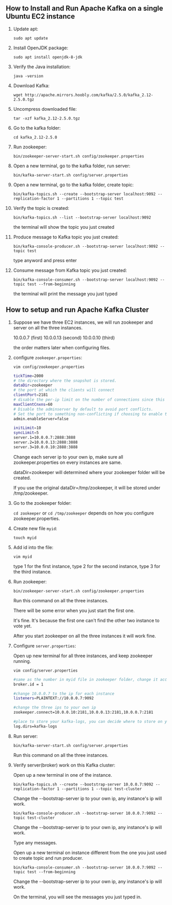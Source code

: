 ## **How to Install and Run Apache Kafka on a single Ubuntu EC2 instance**

  1.  Update apt: 
  
      ```sudo apt update```
      
  2.  Install OpenJDK package:
  
      ```sudo apt install openjdk-8-jdk```
        
  3.  Verify the Java installation:
  
      ```java -version```
      
  4.  Download Kafka:
  
      ```wget http://apache.mirrors.hoobly.com/kafka/2.5.0/kafka_2.12-2.5.0.tgz```
      
  5.  Uncompress downloaded file:
  
      ```tar -xzf kafka_2.12-2.5.0.tgz```
      
  6.  Go to the kafka folder:
  
      ```cd kafka_2.12-2.5.0```
      
  7.  Run zookeeper:
  
      ```bin/zookeeper-server-start.sh config/zookeeper.properties```
      
  8.  Open a new terminal, go to the kafka folder, run server:
  
      ```bin/kafka-server-start.sh config/server.properties```
      
  9.  Open a new terminal, go to the kafka folder, create topic:
  
      ```bin/kafka-topics.sh --create --bootstrap-server localhost:9092 --replication-factor 1 --partitions 1 --topic test```
      
  10. Verify the topic is created:
  
      ```bin/kafka-topics.sh --list --bootstrap-server localhost:9092```
      
      the terminal will show the topic you just created
      
  11. Produce message to Kafka topic you just created:
  
      ```bin/kafka-console-producer.sh --bootstrap-server localhost:9092 --topic test```
      
      type anyword and press enter
      
  12. Consume message from Kafka topic you just created:
  
      ```bin/kafka-console-consumer.sh --bootstrap-server localhost:9092 --topic test --from-beginning```
      
      the terminal will print the message you just typed
      
      
      
## **How to setup and run Apache Kafka Cluster**

  1.  Suppose we have three EC2 instances, we will run zookeeper and server on all the three instances.
  
      10.0.0.7 (first)
      10.0.0.13 (second)
      10.0.0.10 (third)
      
      the order matters later when configuring files.
  
  2.  configure ```zookeeper.properties```:
  
      ```vim config/zookeeper.properties```
  
      ```bash
      tickTime=2000
      # the directory where the snapshot is stored.
      dataDir=zookeeper
      # the port at which the clients will connect
      clientPort=2181
      # disable the per-ip limit on the number of connections since this is a non-production config
      maxClientCnxns=60
      # Disable the adminserver by default to avoid port conflicts.
      # Set the port to something non-conflicting if choosing to enable this
      admin.enableServer=false

      initLimit=10
      syncLimit=5
      server.1=10.0.0.7:2888:3888
      server.2=10.0.0.13:2888:3888
      server.3=10.0.0.10:2888:3888
      ```
      
      Change each server ip to your own ip, make sure all zookeeper.properties on every instances are same.
      
      dataDir=zookeeper will determined where your zookeeper folder will be created. 
      
      If you use the original dataDir=/tmp/zookeeper, it will be stored under /tmp/zookeeper.
      
      
  3.  Go to the zookeeper folder:
  
      ```cd zookeeper``` or ```cd /tmp/zookeeper``` depends on how you configure zookeeper.properties.
      
  4.  Create new file ```myid```:
  
      ```touch myid```
      
  5.  Add id into the file:
  
      ```vim myid```
      
      type 1 for the first instance, type 2 for the second instance, type 3 for the third instance.
      
  6.  Run zookeeper:
  
      ```bin/zookeeper-server-start.sh config/zookeeper.properties```
      
      Run this command on all the three instances.
      
      There will be some error when you just start the first one.
      
      It's fine. It's because the first one can't find the other two instance to vote yet.
      
      After you start zookeeper on all the three instances it will work fine.
      
  7.  Configure ```server.properties```:
  
      Open up new terminal for all three instances, and keep zookeeper running.
  
      ```vim config/server.properties```
      
      ```bash
      #same as the number in myid file in zookeeper folder, change it accordingly for every instances.
      broker.id = 1
      
      #change 10.0.0.7 to the ip for each instance
      listeners=PLAINTEXT://10.0.0.7:9092 
      
      #change the three ips to your own ip
      zookeeper.connect=10.0.0.10:2181,10.0.0.13:2181,10.0.0.7:2181  
      
      #place to store your kafka-logs, you can decide where to store on your preference.
      log.dirs=kafka-logs
      ```
      
  8.  Run server:
  
      ```bin/kafka-server-start.sh config/server.properties```
      
      Run this command on all the three instances.
      
  9.  Verify server(broker) work on this Kafka cluster:
  
      Open up a new terminal in one of the instance.
      
      ```bin/kafka-topics.sh --create --bootstrap-server 10.0.0.7:9092 --replication-factor 1 --partitions 1 --topic test-cluster```
      
      Change the --bootstrap-server ip to your own ip, any instance's ip will work.
  
       ```bin/kafka-console-producer.sh --bootstrap-server 10.0.0.7:9092 --topic test-cluster```
       
       Change the --bootstrap-server ip to your own ip, any instance's ip will work.
       
       Type any messages.
       
       Open up a new terminal on instance different from the one you just used to create topic and run producer.
       
       ```bin/kafka-console-consumer.sh --bootstrap-server 10.0.0.7:9092 --topic test --from-beginning```
      
       Change the --bootstrap-server ip to your own ip, any instance's ip will work.
       
       On the terminal, you will see the messages you just typed in.
       
